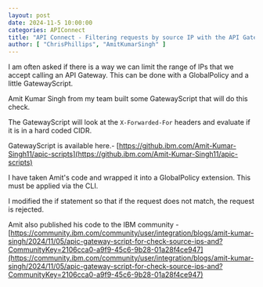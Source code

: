 ```yaml
---
layout: post
date: 2024-11-5 10:00:00
categories: APIConnect
title: "API Connect - Filtering requests by source IP with the API Gateway."
author: [ "ChrisPhillips", "AmitKumarSingh" ]
---
```


I am often asked if there is a way we can limit the range of IPs that we accept calling an API Gateway. This can be done with a GlobalPolicy and a little GatewayScript.

Amit Kumar Singh from my team built some GatewayScript that will do this check.


<!--more-->

The GatewayScript will look at the `X-Forwarded-For` headers and evaluate if it is in a hard coded CIDR.

GatewayScript is available here.- [https://github.ibm.com/Amit-Kumar-Singh11/apic-scripts](https://github.ibm.com/Amit-Kumar-Singh11/apic-scripts)

I have taken Amit's code and wrapped it into a GlobalPolicy extension. This must be applied via the CLI.  
<script src="https://gist.github.com/ChrisPhillips-cminion/4979bf545c0e806bcdb1c36cd320724e.js"></script>

I modified the if statement so that if the request does not match, the request is rejected.

Amit also published his code to the IBM community -  [https://community.ibm.com/community/user/integration/blogs/amit-kumar-singh/2024/11/05/apic-gateway-script-for-check-source-ips-and?CommunityKey=2106cca0-a9f9-45c6-9b28-01a28f4ce947](https://community.ibm.com/community/user/integration/blogs/amit-kumar-singh/2024/11/05/apic-gateway-script-for-check-source-ips-and?CommunityKey=2106cca0-a9f9-45c6-9b28-01a28f4ce947)
